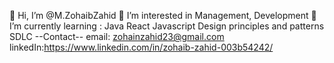 👋 Hi, I’m @M.ZohaibZahid
👀 I’m interested in Management, Development
🌱 I’m currently learning :
Java
React
Javascript
Design principles and patterns
SDLC
--Contact--
email: zohainzahid23@gmail.com
linkedIn:https://www.linkedin.com/in/zohaib-zahid-003b54242/
